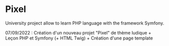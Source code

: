 # Pixel

University project allow to learn PHP language with the framework Symfony.

07/09/2022 : Création d'un nouveau projet "Pixel" de thème ludique + Leçon PHP et Symfony (+ HTML Twig) + Création d'une page template
